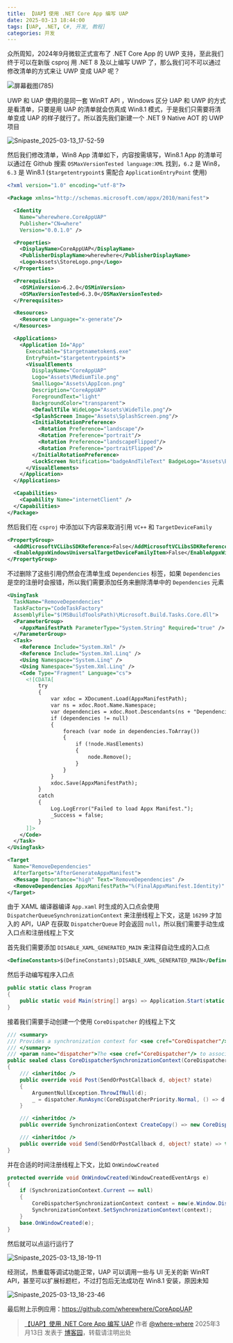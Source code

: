 ```yaml
---
title: 【UAP】使用 .NET Core App 编写 UAP
date: 2025-03-13 18:44:00
tags: [UAP, .NET, C#, 开发, 教程]
categories: 开发
---
```

众所周知，2024年9月微软正式宣布了 .NET Core App 的 UWP 支持，至此我们终于可以在新版 csproj 用 .NET 8 及以上编写 UWP 了，那么我们可不可以通过修改清单的方式来让 UWP 变成 UAP 呢？

![屏幕截图(785)](https://github.com/user-attachments/assets/d8bdc64a-7a57-4c7c-861d-3a0b8b0f91ef)

UWP 和 UAP 使用的是同一套 WinRT API ，Windows 区分 UAP 和 UWP 的方式是看清单，只要是用 UAP 的清单就会仿真成 Win8.1 模式，于是我们只需要将清单变成 UAP 的样子就行了。所以首先我们新建一个 .NET 9 Native AOT 的 UWP 项目

![Snipaste_2025-03-13_17-52-59](https://github.com/user-attachments/assets/4b9220a9-8fb6-4486-9f84-be58c4ed2c87)

然后我们修改清单，Win8 App 清单如下，内容按需填写，Win8.1 App 的清单可以通过在 Github 搜索 `OSMaxVersionTested language:XML` 找到，`6.2` 是 Win8，`6.3` 是 Win8.1 (`$targetentrypoint$` 需配合 `ApplicationEntryPoint` 使用)<!--more-->

```xml
<?xml version="1.0" encoding="utf-8"?>

<Package xmlns="http://schemas.microsoft.com/appx/2010/manifest">

  <Identity
    Name="wherewhere.CoreAppUAP"
    Publisher="CN=where"
    Version="0.0.1.0" />

  <Properties>
    <DisplayName>CoreAppUAP</DisplayName>
    <PublisherDisplayName>wherewhere</PublisherDisplayName>
    <Logo>Assets\StoreLogo.png</Logo>
  </Properties>

  <Prerequisites>
    <OSMinVersion>6.2.0</OSMinVersion>
    <OSMaxVersionTested>6.3.0</OSMaxVersionTested>
  </Prerequisites>

  <Resources>
    <Resource Language="x-generate"/>
  </Resources>

  <Applications>
    <Application Id="App"
      Executable="$targetnametoken$.exe"
      EntryPoint="$targetentrypoint$">
      <VisualElements
        DisplayName="CoreAppUAP"
        Logo="Assets\MediumTile.png"
        SmallLogo="Assets\AppIcon.png"
        Description="CoreAppUAP"
        ForegroundText="light"
        BackgroundColor="transparent">
        <DefaultTile WideLogo="Assets\WideTile.png"/>
        <SplashScreen Image="Assets\SplashScreen.png"/>
        <InitialRotationPreference>
          <Rotation Preference="landscape"/>
          <Rotation Preference="portrait"/>
          <Rotation Preference="landscapeFlipped"/>
          <Rotation Preference="portraitFlipped"/>
        </InitialRotationPreference>
        <LockScreen Notification="badgeAndTileText" BadgeLogo="Assets\BadgeLogo.png"/>
      </VisualElements>
    </Application>
  </Applications>

  <Capabilities>
    <Capability Name="internetClient" />
  </Capabilities>
</Package>
```

然后我们在 `csproj` 中添加以下内容来取消引用 `VC++` 和 `TargetDeviceFamily`

```xml
<PropertyGroup>
  <AddMicrosoftVCLibsSDKReference>False</AddMicrosoftVCLibsSDKReference>
  <EnableAppxWindowsUniversalTargetDeviceFamilyItem>False</EnableAppxWindowsUniversalTargetDeviceFamilyItem>
</PropertyGroup>
```

不过删除了这些引用仍然会在清单生成 `Dependencies` 标签，如果 `Dependencies` 是空的注册时会报错，所以我们需要添加任务来删除清单中的 `Dependencies` 元素

```xml
<UsingTask
  TaskName="RemoveDependencies"
  TaskFactory="CodeTaskFactory"
  AssemblyFile="$(MSBuildToolsPath)\Microsoft.Build.Tasks.Core.dll">
  <ParameterGroup>
    <AppxManifestPath ParameterType="System.String" Required="true" />
  </ParameterGroup>
  <Task>
    <Reference Include="System.Xml" />
    <Reference Include="System.Xml.Linq" />
    <Using Namespace="System.Linq" />
    <Using Namespace="System.Xml.Linq" />
    <Code Type="Fragment" Language="cs">
      <![CDATA[
          try
          {
              var xdoc = XDocument.Load(AppxManifestPath);
              var ns = xdoc.Root.Name.Namespace;
              var dependencies = xdoc.Root.Descendants(ns + "Dependencies");
              if (dependencies != null)
              {
                  foreach (var node in dependencies.ToArray())
                  {
                      if (!node.HasElements)
                      {
                          node.Remove();
                      }
                  }
              }
              xdoc.Save(AppxManifestPath);
          }
          catch
          {
              Log.LogError("Failed to load Appx Manifest.");
              _Success = false;
          }
      ]]>
    </Code>
  </Task>
</UsingTask>

<Target
  Name="RemoveDependencies"
  AfterTargets="AfterGenerateAppxManifest">
  <Message Importance="high" Text="RemoveDependencies" />
  <RemoveDependencies AppxManifestPath="%(FinalAppxManifest.Identity)" />
</Target>
```

由于 XAML 编译器编译 `App.xaml` 时生成的入口点会使用 `DispatcherQueueSynchronizationContext` 来注册线程上下文，这是 `16299` 才加入的 API，UAP 在获取 `DispatcherQueue` 时会返回 `null`，所以我们需要手动生成入口点和注册线程上下文

首先我们需要添加 `DISABLE_XAML_GENERATED_MAIN` 来注释自动生成的入口点

```xml
<DefineConstants>$(DefineConstants);DISABLE_XAML_GENERATED_MAIN</DefineConstants>
```

然后手动编写程序入口点

```cs
public static class Program
{
    public static void Main(string[] args) => Application.Start(static p => _ = new App());
}
```

接着我们需要手动创建一个使用 `CoreDispatcher` 的线程上下文

```cs
/// <summary>
/// Provides a synchronization context for <see cref="CoreDispatcher"/>.
/// </summary>
/// <param name="dispatcher">The <see cref="CoreDispatcher"/> to associate this <see cref="CoreDispatcherSynchronizationContext"/> with.</param>
public sealed class CoreDispatcherSynchronizationContext(CoreDispatcher dispatcher) : SynchronizationContext
{
    /// <inheritdoc />
    public override void Post(SendOrPostCallback d, object? state)
    {
        ArgumentNullException.ThrowIfNull(d);
        _ = dispatcher.RunAsync(CoreDispatcherPriority.Normal, () => d.Invoke(state));
    }

    /// <inheritdoc />
    public override SynchronizationContext CreateCopy() => new CoreDispatcherSynchronizationContext(dispatcher);

    /// <inheritdoc />
    public override void Send(SendOrPostCallback d, object? state) => throw new NotSupportedException("'SynchronizationContext.Send' is not supported.");
}
```

并在合适的时间注册线程上下文，比如 `OnWindowCreated`

```cs
protected override void OnWindowCreated(WindowCreatedEventArgs e)
{
    if (SynchronizationContext.Current == null)
    {
        CoreDispatcherSynchronizationContext context = new(e.Window.Dispatcher);
        SynchronizationContext.SetSynchronizationContext(context);
    }
    base.OnWindowCreated(e);
}
```

然后就可以点运行运行了

![Snipaste_2025-03-13_18-19-11](https://github.com/user-attachments/assets/9f1e235a-ac73-4477-bb24-a12942b5e1ba)

经测试，热重载等调试功能正常，UAP 可以调用一些与 UI 无关的新 WinRT API，甚至可以扩展标题栏，不过打包后无法成功在 Win8.1 安装，原因未知

![Snipaste_2025-03-13_18-23-46](https://github.com/user-attachments/assets/c40b031f-2f83-4349-9b76-6971c99555e3)

最后附上示例应用：https://github.com/wherewhere/CoreAppUAP

> [【UAP】使用 .NET Core App 编写 UAP](https://www.cnblogs.com/wherewhere/p/18770443) 作者 [@where-where](https://home.cnblogs.com/u/wherewhere) 2025年3月13日 发表于 [博客园](https://www.cnblogs.com "CNBlogs")，转载请注明出处
